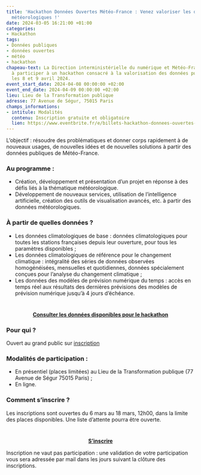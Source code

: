 ```yaml
---
title: 'Hackathon Données Ouvertes Météo-France : Venez valoriser les données publiques
  météorologiques !'
date: 2024-03-05 16:21:00 +01:00
categories:
- Hackathon
tags:
- Données publiques
- données ouvertes
- météo
- hackathon
chapeau-text: La Direction interministérielle du numérique et Météo-France vous invitent
  à participer à un hackathon consacré à la valorisation des données publiques météorologiques
  les 8 et 9 avril 2024.
event_start_date: 2024-04-08 00:00:00 +02:00
event_end_date: 2024-04-09 00:00:00 +02:00
lieu: Lieu de la Transformation publique
adresse: 77 Avenue de Ségur, 75015 Paris
champs_informations:
- intitule: Modalités
  contenu: Inscription gratuite et obligatoire
  lien: https://www.eventbrite.fr/e/billets-hackathon-donnees-ouvertes-meteo-france-836005554117
---
```


L’objectif : résoudre des problématiques et donner corps rapidement à de nouveaux usages, de nouvelles idées et de nouvelles solutions à partir des données publiques de Météo-France.

### Au programme : 
* Création, développement et présentation d’un projet en réponse à des défis liés à la thématique météorologique.
* Développement de nouveaux services, utilisation de l’intelligence artificielle, création des outils de visualisation avancés, etc. à partir des données météorologiques.

### À partir de quelles données ?
* Les données climatologiques de base : données climatologiques pour toutes les stations françaises depuis leur ouverture, pour tous les paramètres disponibles ;
* Les données climatologiques de référence pour le changement climatique : intégralité des séries de données observées homogénéisées, mensuelles et quotidiennes, données spécialement conçues pour l’analyse du changement climatique ;
* Les données des modèles de prévision numérique du temps : accès en temps réel aux résultats des dernières prévisions des modèles de prévision numérique jusqu’à 4 jours d’échéance.

<div align="center" style="margin-bottom: 15px; margin-top: 40px"><a href="https://meteo.data.gouv.fr/" class="button" title="Consulter les données disponibles pour le hackathon - Lien externe"><b>Consulter les données disponibles pour le hackathon</b></a></div>

### Pour qui ?
Ouvert au grand public sur [inscription](https://www.eventbrite.fr/e/billets-hackathon-donnees-ouvertes-meteo-france-836005554117) 

### Modalités de participation : 
* En présentiel (places limitées) au Lieu de la Transformation publique (77 Avenue de Ségur 75015 Paris) ;
* En ligne.

### Comment s’inscrire ?
Les inscriptions sont ouvertes du 6 mars au 18 mars, 12h00, dans la limite des places disponibles. Une liste d’attente pourra être ouverte.

<div align="center" style="margin-bottom: 15px; margin-top: 40px"><a href="https://www.eventbrite.fr/e/billets-hackathon-donnees-ouvertes-meteo-france-836005554117" class="button" title="S’inscrire  - Lien externe"><b>S’inscrire </b></a></div>


Inscription ne vaut pas participation : une validation de votre participation vous sera adressée par mail dans les jours suivant la clôture des inscriptions.
